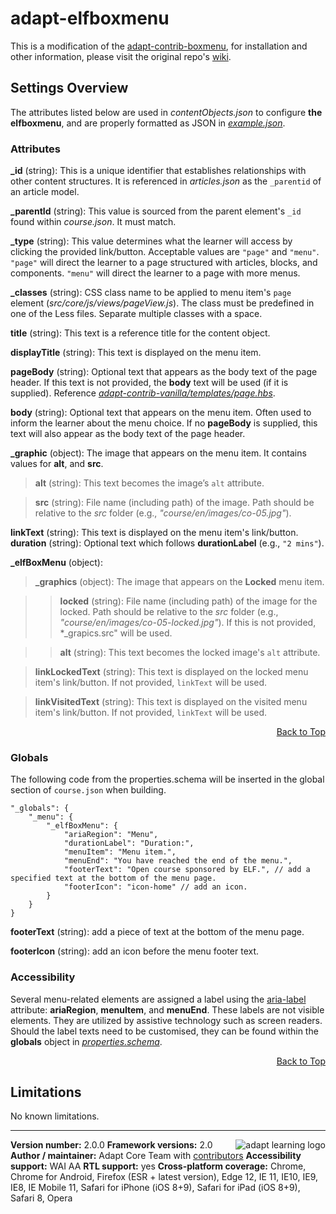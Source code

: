 # adapt-elfboxmenu

This is a modification of the
[adapt-contrib-boxmenu](http://github.com/adaptlearning/adapt-contrib-boxmenu),
for installation and other information, please visit the original repo's
[wiki](http://github.com/adaptlearning/adapt-contrib-boxmenu/wiki).

## Settings Overview

The attributes listed below are used in *contentObjects.json* to configure **the
elfboxmenu**, and are properly formatted as JSON in
[*example.json*](https://github.com/samumist/adapt-elfboxmenu/blob/master/example.json).

### Attributes

**_id** (string): This is a unique identifier that establishes relationships with other content structures. It is referenced in *articles.json* as the `_parentid` of an article model.

**_parentId** (string): This value is sourced from the parent element's `_id` found within *course.json*. It must match.

**_type** (string): This value determines what the learner will access by clicking the provided link/button. Acceptable values are `"page"` and `"menu"`. `"page"` will direct the learner to a page structured with articles, blocks, and components. `"menu"` will direct the learner to a page with more menus.

**_classes** (string): CSS class name to be applied to menu item's `page`
element (*src/core/js/views/pageView.js*). The class must be predefined in one of the Less files. Separate multiple classes with a space.

**title** (string): This text is a reference title for the content object.

**displayTitle** (string):  This text is displayed on the menu item.

**pageBody** (string): Optional text that appears as the body text of the page header. If this text is not provided, the **body** text will be used (if it is supplied). Reference [*adapt-contrib-vanilla/templates/page.hbs*](https://github.com/adaptlearning/adapt-contrib-vanilla/blob/master/templates/page.hbs).

**body** (string):  Optional text that appears on the menu item. Often used to inform the learner about the menu choice. If no **pageBody** is supplied, this text will also appear as the body text of the page header.

**_graphic** (object): The image that appears on the menu item. It contains
values for **alt**, and **src**.

>**alt** (string): This text becomes the image’s `alt` attribute.

>**src** (string): File name (including path) of the image. Path should be relative to the *src* folder (e.g., *"course/en/images/co-05.jpg"*).

**linkText** (string): This text is displayed on the menu item's link/button.
**duration** (string): Optional text which follows **durationLabel** (e.g., `"2 mins"`).

**_elfBoxMenu** (object):

>**_graphics** (object): The image that appears on the **Locked** menu item.

>>**locked** (string): File name (including path) of the image for the locked. Path should be relative to the *src* folder (e.g., *"course/en/images/co-05-locked.jpg"*). If this is not provided, *_grapics.src" will be used.

>>**alt** (string): This text becomes the locked image's `alt` attribute.

>**linkLockedText** (string): This text is displayed on the locked menu item's link/button. If not provided, `linkText` will be used.

>**linkVisitedText** (string): This text is displayed on the visited menu item's link/button. If not provided, `linkText` will be used.

<div float align=right><a href="#top">Back to Top</a></div>

### Globals
The following code from the properties.schema will be inserted in the global section of `course.json` when building.

    "_globals": {
        "_menu": {
            "_elfBoxMenu": {
                "ariaRegion": "Menu",
                "durationLabel": "Duration:",
                "menuItem": "Menu item.",
                "menuEnd": "You have reached the end of the menu.",
                "footerText": "Open course sponsored by ELF.", // add a specified text at the bottom of the menu page.
                "footerIcon": "icon-home" // add an icon.
            }
        }
    }

**footerText** (string): add a piece of text at the bottom of the menu page.

**footerIcon** (string): add an icon before the menu footer text.

### Accessibility
Several menu-related elements are assigned a label using the
[aria-label](https://github.com/adaptlearning/adapt_framework/wiki/Aria-Labels)
attribute: **ariaRegion**, **menuItem**, and **menuEnd**. These labels are not
visible elements. They are utilized by assistive technology such as screen
readers. Should the label texts need to be customised, they can be found within
the **globals** object in
[*properties.schema*](https://github.com/samumist/adapt-elfboxmenu/blob/master/properties.schema).
<div float align=right><a href="#top">Back to Top</a></div>

## Limitations

No known limitations.

----------------------------
**Version number:**  2.0.0   <a href="https://community.adaptlearning.org/" target="_blank"><img src="https://github.com/adaptlearning/documentation/blob/master/04_wiki_assets/plug-ins/images/adapt-logo-mrgn-lft.jpg" alt="adapt learning logo" align="right"></a>
**Framework versions:**  2.0
**Author / maintainer:** Adapt Core Team with [contributors](https://github.com/adaptlearning/adapt-contrib-boxmenu/graphs/contributors)
**Accessibility support:** WAI AA
**RTL support:** yes
**Cross-platform coverage:** Chrome, Chrome for Android, Firefox (ESR + latest version), Edge 12, IE 11, IE10, IE9, IE8, IE Mobile 11, Safari for iPhone (iOS 8+9), Safari for iPad (iOS 8+9), Safari 8, Opera
